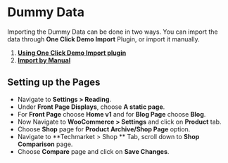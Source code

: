 # Dummy Data


Importing the Dummy Data can be done in two ways. You can import the data through **One Click Demo Import** Plugin, or import it manually.

1. [**Using One Click Demo Import plugin**](using_one_click_demo_report_plugin.md)
2. [**Import by Manual**](import_by_manual.md)

## Setting up the Pages

* Navigate to **Settings > Reading**.
* Under **Front Page Displays**, choose **A static page**.
* For **Front Page** choose **Home v1** and for **Blog Page** choose **Blog**.
* Now Navigate to **WooCommerce > Settings** and click on **Product** tab.
* Choose **Shop** page for **Product Archive/Shop Page** option.
* Navigate to **Techmarket > Shop ** Tab, scroll down to **Shop Comparison** page.
* Choose **Compare** page and click on **Save Changes**.
